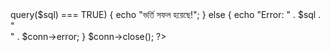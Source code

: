 <?php
include 'database.php';

$name = $_POST['name'];
$class = $_POST['class'];
$phone = $_POST['phone'];

$sql = "INSERT INTO students (name, class, phone) VALUES ('$name', '$class', '$phone')";

if ($conn->query($sql) === TRUE) {
    echo "ভর্তি সফল হয়েছে!";
} else {
    echo "Error: " . $sql . "<br>" . $conn->error;
}

$conn->close();
?>
